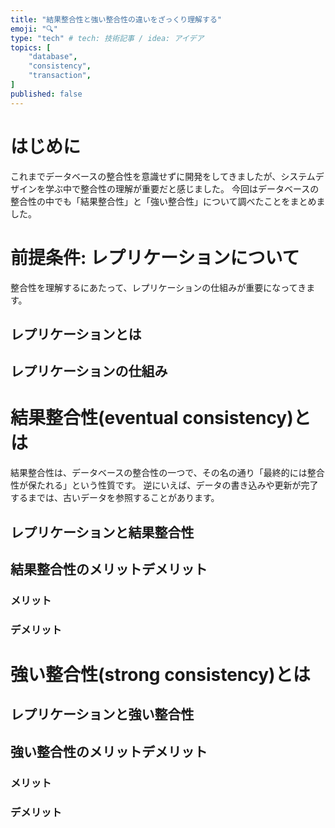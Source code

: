 ```yaml
---
title: "結果整合性と強い整合性の違いをざっくり理解する"
emoji: "🔍"
type: "tech" # tech: 技術記事 / idea: アイデア
topics: [
    "database",
    "consistency",
    "transaction",
]
published: false
---
```


# はじめに
これまでデータベースの整合性を意識せずに開発をしてきましたが、システムデザインを学ぶ中で整合性の理解が重要だと感じました。
今回はデータベースの整合性の中でも「結果整合性」と「強い整合性」について調べたことをまとめました。

# 前提条件: レプリケーションについて
整合性を理解するにあたって、レプリケーションの仕組みが重要になってきます。

## レプリケーションとは

## レプリケーションの仕組み

# 結果整合性(eventual consistency)とは
結果整合性は、データベースの整合性の一つで、その名の通り「最終的には整合性が保たれる」という性質です。
逆にいえば、データの書き込みや更新が完了するまでは、古いデータを参照することがあります。

## レプリケーションと結果整合性

## 結果整合性のメリットデメリット
### メリット
### デメリット

# 強い整合性(strong consistency)とは

## レプリケーションと強い整合性

## 強い整合性のメリットデメリット
### メリット
### デメリット

